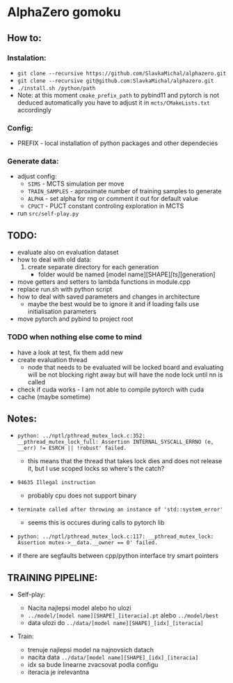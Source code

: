 # AlphaZero gomoku

## How to:
### Instalation:
* `git clone --recursive https://github.com/SlavkaMichal/alphazero.git`
* `git clone --recursive git@github.com:SlavkaMichal/alphazero.git`
* `./install.sh /python/path`
* Note: at this moment `cmake_prefix_path` to pybind11 and pytorch is not
deduced automatically you have to adjust it in `mcts/CMakeLists.txt`
accordingly

### Config:
* PREFIX - local installation of python packages and other dependecies

### Generate data:
* adjust config:
	* `SIMS` - MCTS simulation per move
	* `TRAIN_SAMPLES` - aproximate number of training samples to generate
	* `ALPHA` - set alpha for rng or comment it out for default value
	* `CPUCT` - PUCT constant controling exploration in MCTS
* run `src/self-play.py`


## TODO:
* evaluate also on evaluation dataset
* how to deal with old data:
	1. create separate directory for each generation
		* folder would be named [model name][SHAPE]_[ts]_[generation]
* move getters and setters to lambda functions in module.cpp
* replace run.sh with python script
* how to deal with saved parameters and changes in architecture
	* maybe the best would be to ignore it and if loading fails
	  use initialisation parameters
* move pytorch and pybind to project root
### TODO when nothing else come to mind
* have a look at test, fix them add new
* create evaluation thread
	* node that needs to be evaluated will be locked board and evaluating
will be not blocking right away but will have the node lock until nn is called
* check if cuda works - I am not able to compile pytorch with cuda
* cache (maybe sometime)

## Notes:
* `python: ../nptl/pthread_mutex_lock.c:352: __pthread_mutex_lock_full: Assertion INTERNAL_SYSCALL_ERRNO (e, __err) != ESRCH || !robust' failed.`
	* this means that the thread that takes lock dies and does not release
it, but I use scoped locks so where's the catch?
* `94635 Illegal instruction`
	* probably cpu does not support binary
* `terminate called after throwing an instance of 'std::system_error'`
	* seems this is occures during calls to pytorch lib
* `python: ../nptl/pthread_mutex_lock.c:117: __pthread_mutex_lock: Assertion mutex->__data.__owner == 0' failed.`



* if there are segfaults between cpp/python interface try smart pointers

## TRAINING PIPELINE:
* Self-play:
	* Nacita najlepsi model alebo ho ulozi
	* `../model/[model name][SHAPE]_[iteracia].pt` alebo `../model/best`
	* data ulozi do `../data/[model name][SHAPE]_[idx]_[iteracia]`

* Train:
	* trenuje najlepsi model na najnovsich datach
	* nacita data `../data/[model name][SHAPE]_[idx]_[iteracia]`
	* idx sa bude linearne zvacsovat podla configu
	* iteracia je irelevantna
